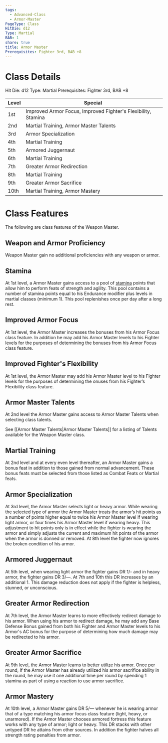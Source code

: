 ```yaml
---
tags:
  - Advanced-Class
  - Armor-Master
PageType: Class
HitDie: d12
Type: Martial
BAB: 1
share: true
title: Armor Master
Prerequisites: Fighter 3rd, BAB +8
---
```

# Class Details
Hit Die:  d12
Type: Martial
Prerequisites: Fighter 3rd, BAB +8

| Level | Special                                                       |
| ----- | ------------------------------------------------------------- |
| 1st   | Improved Armor Focus, Improved Fighter's Flexibility, Stamina |
| 2nd   | Martial Training, Armor Master Talents                        |
| 3rd   | Armor Specialization                                          |
| 4th   | Martial Training                                              |
| 5th   | Armored Juggernaut                                            |
| 6th   | Martial Training                                              |
| 7th   | Greater Armor Redirection                                     |
| 8th   | Martial Training                                              |
| 9th   | Greater Armor Sacrifice                                       |
| 10th  | Martial Training, Armor Mastery                               |
# Class Features

The following are class features of the Weapon Master. 
## Weapon and Armor Proficiency

Weapon Master gain no additional proficiencies with any weapon or armor.
## Stamina

At 1st level, a Armor Master gains access to a pool of <a href="/Rules/Combat%20Rules/Combat%20Statistics/#stamina">stamina</a> points that allow him to perform feats of strength and agility. This pool contains a number of stamina points equal to his Endurance modifier plus levels in martial classes (minimum 1). This pool replenishes once per day after a long rest.
## Improved Armor Focus

At 1st level, the Armor Master increases the bonuses from his Armor Focus class feature. In addition he may add his Armor Master levels to his Fighter levels for the purposes of determining the bonuses from his Armor Focus class feature.
## Improved Fighter's Flexibility

At 1st level, the Armor Master may add his Armor Master level to his Fighter levels for the purposes of determining the onuses from his Fighter’s Flexibility class feature.
## Armor Master Talents

At 2nd level the Armor Master gains access to Armor Master Talents when selecting class talents.

See [[Armor Master Talents|Armor Master Talents]] for a listing of Talents available for the Weapon Master class.
## Martial Training

At 2nd level and at every even level thereafter, an Armor Master gains a bonus feat in addition to those gained from normal advancement. These bonus feats must be selected from those listed as Combat Feats or Martial feats.
## Armor Specialization

At 3rd level, the Armor Master selects light or heavy armor. While wearing the selected type of armor the Armor Master treats the armor’s hit points as a number of points higher equal to twice his Armor Master level if wearing light armor, or four times his Armor Master level if wearing heavy. This adjustment to hit points only is in effect while the fighter is wearing the armor and simply adjusts the current and maximum hit points of the armor when the armor is donned or removed. At 8th level the fighter now ignores the broken condition of his armor.
## Armored Juggernaut

At 5th level, when wearing light armor the fighter gains DR 1/- and in heavy armor, the fighter gains DR 3/—. At 7th and 10th this DR increases by an additional 1. This damage reduction does not apply if the fighter is helpless, stunned, or unconscious.
## Greater Armor Redirection

At 7th level, the Armor Master learns to more effectively redirect damage to his armor. When using his armor to redirect damage, he may add any Base Defense Bonus gained from both his Fighter and Armor Master levels to his Armor's AC bonus for the purpose of determining how much damage may be redirected to his armor.
## Greater Armor Sacrifice

At 9th level, the Armor Master learns to better utilize his armor. Once per round, If the Armor Master has already utilized his armor sacrifice ability in the round, he may use it one additional time per round by spending 1 stamina as part of using a reaction to use armor sacrifice.
## Armor Mastery

At 10th level, a Armor Master gains DR 5/— whenever he is wearing armor that of a type matching his armor focus class feature (light, heavy, or unarmored). If the Armor Master chooses armored fortress this feature works with any type of armor; light or heavy. This DR stacks with other untyped DR he attains from other sources. In addition the fighter halves all strength rating penalties from armor.